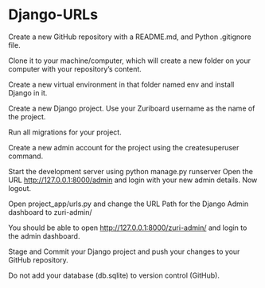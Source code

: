 # Django-URLs
Create a new GitHub repository with a README.md, and Python .gitignore file.

Clone it to your machine/computer, which will create a new folder on your computer with your repository’s content.

Create a new virtual environment in that folder named env and install Django in it.

Create a new Django project. Use your Zuriboard username as the name of the project.

 

Run all migrations for your project.

 

Create a new admin account for the project using the createsuperuser command. 

 

Start the development server using python manage.py runserver
Open the URL  http://127.0.0.1:8000/admin and login with your new admin details. Now logout.

 

Open project_app/urls.py and change the URL Path for the Django Admin dashboard to zuri-admin/

You should be able to open http://127.0.0.1:8000/zuri-admin/ and login to the admin dashboard.

Stage and Commit your Django project and push your changes to your GitHub repository. 

Do not add your database (db.sqlite) to version control (GitHub). 

